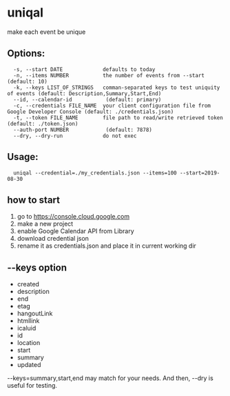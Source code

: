 # uniqal

make each event be unique

## Options:
```
  -s, --start DATE             defaults to today
  -n, --items NUMBER           the number of events from --start (default: 10)
  -k, --keys LIST_OF_STRINGS   comman-separated keys to test uniquity of events (default: Description,Summary,Start,End)
  --id, --calendar-id           (default: primary)
  -c, --credentials FILE_NAME  your client configuration file from Google Developer Console (default: ./credentials.json)
  -t, --token FILE_NAME        file path to read/write retrieved token (default: ./token.json)
  --auth-port NUMBER            (default: 7878)
  --dry, --dry-run             do not exec
```

## Usage:
```
  uniqal --credential=./my_credentials.json --items=100 --start=2019-08-30
```

## how to start

1. go to https://console.cloud.google.com
2. make a new project
3. enable Google Calendar API from Library
4. download credential json
5. rename it as credentials.json and place it in current working dir

## --keys option

* created
* description
* end
* etag
* hangoutLink
* htmllink
* icaluid
* id
* location
* start
* summary
* updated

--keys=summary,start,end  may match for your needs.
And then, --dry is useful for testing.
